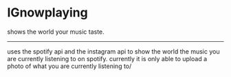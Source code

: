 # IGnowplaying
shows the world your music taste.

----------------------------------------------------------

uses the spotify api and the instagram api to show the world the music you are currently listening to on spotify. currently it is only able to upload a photo of what you are currently listening to/
